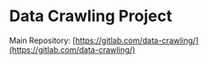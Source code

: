 # Data Crawling Project

Main Repository: [https://gitlab.com/data-crawling/](https://gitlab.com/data-crawling/)
